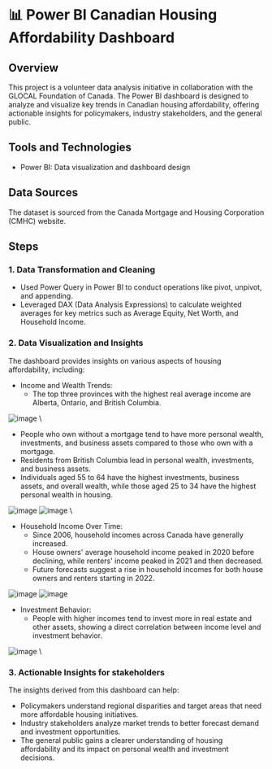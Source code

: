 # 📊 Power BI Canadian Housing Affordability Dashboard
## Overview
This project is a volunteer data analysis initiative in collaboration with the GLOCAL Foundation of Canada. The Power BI dashboard is designed to analyze and visualize key trends in Canadian housing affordability, offering actionable insights for policymakers, industry stakeholders, and the general public.

## Tools and Technologies
- Power BI: Data visualization and dashboard design

## Data Sources
The dataset is sourced from the Canada Mortgage and Housing Corporation (CMHC) website.

## Steps
### 1. Data Transformation and Cleaning
- Used Power Query in Power BI to conduct operations like pivot, unpivot, and appending.
- Leveraged DAX (Data Analysis Expressions) to calculate weighted averages for key metrics such as Average Equity, Net Worth, and Household Income.

### 2. Data Visualization and Insights
The dashboard provides insights on various aspects of housing affordability, including:
- Income and Wealth Trends:
  - The top three provinces with the highest real average income are Alberta, Ontario, and British Columbia.

![image](https://github.com/user-attachments/assets/eb5e46b9-a9e0-46bd-9882-3a744d93fb59)
\

  - People who own without a mortgage tend to have more personal wealth, investments, and business assets compared to those who own with a mortgage.
  - Residents from British Columbia lead in personal wealth, investments, and business assets.
  - Individuals aged 55 to 64 have the highest investments, business assets, and overall wealth, while those aged 25 to 34 have the highest personal wealth in housing.

![image](https://github.com/user-attachments/assets/9f5227ec-372f-4f11-8d11-4abde30b3f29)
![image](https://github.com/user-attachments/assets/58aeb7a1-dc9b-4ca3-8588-4a6e79c7cdda)
\

- Household Income Over Time:
  - Since 2006, household incomes across Canada have generally increased.
  - House owners' average household income peaked in 2020 before declining, while renters' income peaked in 2021 and then decreased.
  - Future forecasts suggest a rise in household incomes for both house owners and renters starting in 2022.

![image](https://github.com/user-attachments/assets/bd84e582-f9be-4cc1-8985-5b6d348d3f43)
![image](https://github.com/user-attachments/assets/bda1a0e1-5ea8-45e0-ace2-580a66c7841d)


- Investment Behavior:
  - People with higher incomes tend to invest more in real estate and other assets, showing a direct correlation between income level and investment behavior.

![image](https://github.com/user-attachments/assets/be60f030-fd28-4e5f-a36e-5a8894ec17cc)
\

### 3. Actionable Insights for stakeholders
The insights derived from this dashboard can help:
- Policymakers understand regional disparities and target areas that need more affordable housing initiatives.
- Industry stakeholders analyze market trends to better forecast demand and investment opportunities.
- The general public gains a clearer understanding of housing affordability and its impact on personal wealth and investment decisions.
